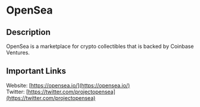 # OpenSea

## Description

OpenSea is a marketplace for crypto collectibles that is backed by Coinbase Ventures.

## Important Links

Website: [https://opensea.io/](https://opensea.io/)  
Twitter: [https://twitter.com/projectopensea](https://twitter.com/projectopensea)

